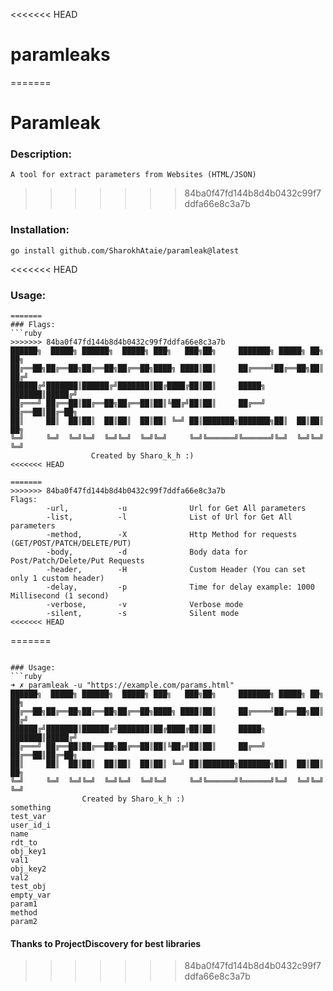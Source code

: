 <<<<<<< HEAD
# paramleaks
=======
# Paramleak

### Description:
`A tool for extract parameters from Websites (HTML/JSON)`
>>>>>>> 84ba0f47fd144b8d4b0432c99f7ddfa66e8c3a7b


### Installation:
```
go install github.com/SharokhAtaie/paramleak@latest
```

<<<<<<< HEAD

### Usage:

```
=======
### Flags:
```ruby
>>>>>>> 84ba0f47fd144b8d4b0432c99f7ddfa66e8c3a7b
██████╗  █████╗ ██████╗  █████╗ ███╗   ███╗██╗     ███████╗ █████╗ ██╗  ██╗
██╔══██╗██╔══██╗██╔══██╗██╔══██╗████╗ ████║██║     ██╔════╝██╔══██╗██║ ██╔╝
██████╔╝███████║██████╔╝███████║██╔████╔██║██║     █████╗  ███████║█████╔╝ 
██╔═══╝ ██╔══██║██╔══██╗██╔══██║██║╚██╔╝██║██║     ██╔══╝  ██╔══██║██╔═██╗ 
██║     ██║  ██║██║  ██║██║  ██║██║ ╚═╝ ██║███████╗███████╗██║  ██║██║  ██╗
╚═╝     ╚═╝  ╚═╝╚═╝  ╚═╝╚═╝  ╚═╝╚═╝     ╚═╝╚══════╝╚══════╝╚═╝  ╚═╝╚═╝  ╚═╝
                  Created by Sharo_k_h :)
<<<<<<< HEAD

=======
>>>>>>> 84ba0f47fd144b8d4b0432c99f7ddfa66e8c3a7b
Flags:
        -url,           -u              Url for Get All parameters
        -list,          -l              List of Url for Get All parameters
        -method,        -X              Http Method for requests (GET/POST/PATCH/DELETE/PUT)
        -body,          -d              Body data for Post/Patch/Delete/Put Requests
        -header,        -H              Custom Header (You can set only 1 custom header)
        -delay,         -p              Time for delay example: 1000 Millisecond (1 second)
        -verbose,       -v              Verbose mode
        -silent,        -s              Silent mode
<<<<<<< HEAD

```
=======
```

### Usage:
```ruby
➜ ✗ paramleak -u "https://example.com/params.html"
██████╗  █████╗ ██████╗  █████╗ ███╗   ███╗██╗     ███████╗ █████╗ ██╗  ██╗
██╔══██╗██╔══██╗██╔══██╗██╔══██╗████╗ ████║██║     ██╔════╝██╔══██╗██║ ██╔╝
██████╔╝███████║██████╔╝███████║██╔████╔██║██║     █████╗  ███████║█████╔╝ 
██╔═══╝ ██╔══██║██╔══██╗██╔══██║██║╚██╔╝██║██║     ██╔══╝  ██╔══██║██╔═██╗ 
██║     ██║  ██║██║  ██║██║  ██║██║ ╚═╝ ██║███████╗███████╗██║  ██║██║  ██╗
╚═╝     ╚═╝  ╚═╝╚═╝  ╚═╝╚═╝  ╚═╝╚═╝     ╚═╝╚══════╝╚══════╝╚═╝  ╚═╝╚═╝  ╚═╝
                Created by Sharo_k_h :)
something
test_var
user_id_i
name
rdt_to
obj_key1
val1
obj_key2
val2
test_obj
empty_var
param1
method
param2
```

#### Thanks to ProjectDiscovery for best libraries
>>>>>>> 84ba0f47fd144b8d4b0432c99f7ddfa66e8c3a7b

